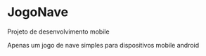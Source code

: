 # JogoNave
Projeto de desenvolvimento mobile

Apenas um jogo de nave simples para dispositivos mobile android
